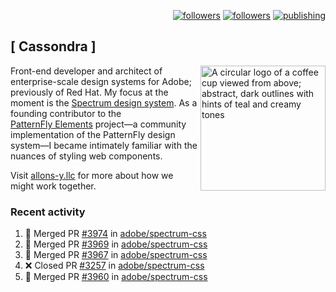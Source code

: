 <p align="right"><a rel="me" href="https://front-end.social/@castastrophe">
    <img alt="followers" title="Follow me on Mastodon" src="https://img.shields.io/mastodon/follow/109297102751309835?domain=https%3A%2F%2Ffront-end.social&label=Follow&logo=mastodon&logoColor=white&style=for-the-badge&labelColor=008080&color=006969"/></a>
  <a href="https://codepen.io/castastrophe/">
    <img alt="followers" title="Follow me on CodePen" src="https://img.shields.io/badge/23-1?color=640464&labelColor=7c007c&style=for-the-badge&logo=codepen&label=Follow"/></a>
<a href="https://castastrophe.medium.com/">
    <img alt="publishing" title="View articles on Medium" src="https://img.shields.io/badge/107-1?color=666&labelColor=444&label=subscribe&logo=medium&logoColor=white&style=for-the-badge"/></a>
</p>

## [&nbsp;Cassondra&nbsp;]

<img align="right" src="https://github-production-user-asset-6210df.s3.amazonaws.com/1840295/253016758-ba468774-1cd3-42c2-8f43-947b5eeb5edf.png" height="200" alt="A circular logo of a coffee cup viewed from above; abstract, dark outlines with hints of teal and creamy tones">

Front-end developer and architect of enterprise-scale design systems for Adobe; previously of Red Hat. My focus at the moment is the [Spectrum design system](https://github.com/adobe/spectrum-css). As a founding contributor to the [PatternFly&nbsp;Elements](https://github.com/patternfly/patternfly-elements) project&mdash;a community implementation of the PatternFly design system&mdash;I became intimately familiar with the nuances of styling web components.

Visit [allons-y.llc](http://allons-y.llc/) for more about how we might work together.

### Recent activity

<!--START_SECTION:activity-->
1. 🎉 Merged PR [#3974](https://github.com/adobe/spectrum-css/pull/3974) in [adobe/spectrum-css](https://github.com/adobe/spectrum-css)
2. 🎉 Merged PR [#3969](https://github.com/adobe/spectrum-css/pull/3969) in [adobe/spectrum-css](https://github.com/adobe/spectrum-css)
3. 🎉 Merged PR [#3967](https://github.com/adobe/spectrum-css/pull/3967) in [adobe/spectrum-css](https://github.com/adobe/spectrum-css)
4. ❌ Closed PR [#3257](https://github.com/adobe/spectrum-css/pull/3257) in [adobe/spectrum-css](https://github.com/adobe/spectrum-css)
5. 🎉 Merged PR [#3960](https://github.com/adobe/spectrum-css/pull/3960) in [adobe/spectrum-css](https://github.com/adobe/spectrum-css)
<!--END_SECTION:activity-->
